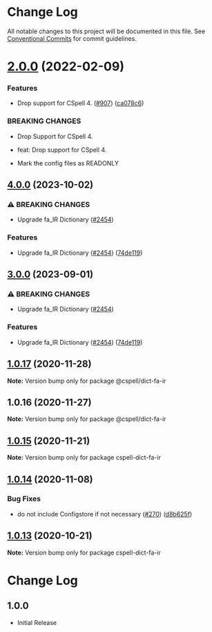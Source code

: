 # Change Log

All notable changes to this project will be documented in this file.
See [Conventional Commits](https://conventionalcommits.org) for commit guidelines.

# [2.0.0](https://github.com/streetsidesoftware/cspell-dicts/compare/@cspell/dict-fa-ir@1.0.17...@cspell/dict-fa-ir@2.0.0) (2022-02-09)


### Features

* Drop support for CSpell 4. ([#907](https://github.com/streetsidesoftware/cspell-dicts/issues/907)) ([ca078c6](https://github.com/streetsidesoftware/cspell-dicts/commit/ca078c6a2e188cc3cf6276db1ba7e007f0f06f27))


### BREAKING CHANGES

* Drop Support for CSpell 4.

* feat: Drop support for CSpell 4.
* Mark the config files as READONLY





## [4.0.0](https://github.com/kevintraver/cspell-dicts/compare/@cspell/dict-fa-ir-v3.0.0...@cspell/dict-fa-ir@4.0.0) (2023-10-02)


### ⚠ BREAKING CHANGES

* Upgrade fa_IR Dictionary ([#2454](https://github.com/kevintraver/cspell-dicts/issues/2454))

### Features

* Upgrade fa_IR Dictionary ([#2454](https://github.com/kevintraver/cspell-dicts/issues/2454)) ([74de119](https://github.com/kevintraver/cspell-dicts/commit/74de1198aa9d64eb8d53ce44a16ef9ed04dc6b27))

## [3.0.0](https://github.com/streetsidesoftware/cspell-dicts/compare/@cspell/dict-fa-ir@2.0.0...@cspell/dict-fa-ir@3.0.0) (2023-09-01)


### ⚠ BREAKING CHANGES

* Upgrade fa_IR Dictionary ([#2454](https://github.com/streetsidesoftware/cspell-dicts/issues/2454))

### Features

* Upgrade fa_IR Dictionary ([#2454](https://github.com/streetsidesoftware/cspell-dicts/issues/2454)) ([74de119](https://github.com/streetsidesoftware/cspell-dicts/commit/74de1198aa9d64eb8d53ce44a16ef9ed04dc6b27))

## [1.0.17](https://github.com/streetsidesoftware/cspell-dicts/compare/@cspell/dict-fa-ir@1.0.16...@cspell/dict-fa-ir@1.0.17) (2020-11-28)

**Note:** Version bump only for package @cspell/dict-fa-ir





## 1.0.16 (2020-11-27)

**Note:** Version bump only for package @cspell/dict-fa-ir





## [1.0.15](https://github.com/streetsidesoftware/cspell-dicts/compare/cspell-dict-fa-ir@1.0.14...cspell-dict-fa-ir@1.0.15) (2020-11-21)

**Note:** Version bump only for package cspell-dict-fa-ir

## [1.0.14](https://github.com/streetsidesoftware/cspell-dicts/compare/cspell-dict-fa-ir@1.0.13...cspell-dict-fa-ir@1.0.14) (2020-11-08)

### Bug Fixes

- do not include Configstore if not necessary ([#270](https://github.com/streetsidesoftware/cspell-dicts/issues/270)) ([d8b625f](https://github.com/streetsidesoftware/cspell-dicts/commit/d8b625f2f42d5cc6c4a9390216ac1e5037886e44))

## [1.0.13](https://github.com/streetsidesoftware/cspell-dicts/compare/cspell-dict-fa-ir@1.0.12...cspell-dict-fa-ir@1.0.13) (2020-10-21)

**Note:** Version bump only for package cspell-dict-fa-ir

# Change Log

## 1.0.0

- Initial Release
